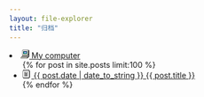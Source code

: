 ```yaml
---
layout: file-explorer
title: "归档"
---
```


<li>
	<a href="#"><img src="images/icons/my-computer-16x16.png"> My computer</a>
	<ul>
		{% for post in site.posts limit:100 %}
			<li><a href="{{ post.url }}" title="{{ post.title }}"><img src="images/icons/notepad-file-16x16.png"> {{ post.date | date_to_string }} {{ post.title }}</a></li>
		{% endfor %}
	</ul>    
</li>
